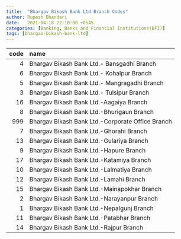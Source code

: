 ```yaml
---
title:  "Bhargav Bikash Bank Ltd Branch Codes"
author: Rupesh Bhandari
date:   2021-04-18 22:10:00 +0545
categories: [Banking, Banks and Financial Institutions(BFI)]
tags: [bhargav-bikash-bank-ltd]
---
```


|   code | name                                             |
|-------:|:-------------------------------------------------|
|      4 | Bhargav Bikash Bank Ltd.- Bansgadhi Branch       |
|      6 | Bhargav Bikash Bank Ltd.- Kohalpur Branch        |
|      5 | Bhargav Bikash Bank Ltd.- Mangragadhi Branch     |
|      3 | Bhargav Bikash Bank Ltd.- Tulsipur Branch        |
|     16 | Bhargav Bikash Bank Ltd.-Aagaiya Branch          |
|      8 | Bhargav Bikash Bank Ltd.-Bhurigaun Branch        |
|    999 | Bhargav Bikash Bank Ltd.-Corporate Office Branch |
|      7 | Bhargav Bikash Bank Ltd.-Ghorahi Branch          |
|     13 | Bhargav Bikash Bank Ltd.-Gulariya Branch         |
|      9 | Bhargav Bikash Bank Ltd.-Hapure Branch           |
|     17 | Bhargav Bikash Bank Ltd.-Katamiya Branch         |
|     10 | Bhargav Bikash Bank Ltd.-Lalmatiya Branch        |
|     12 | Bhargav Bikash Bank Ltd.-Lamahi Branch           |
|     15 | Bhargav Bikash Bank Ltd.-Mainapokhar Branch      |
|      2 | Bhargav Bikash Bank Ltd.-Narayanpur Branch       |
|      1 | Bhargav Bikash Bank Ltd.-Nepalgunj Branch        |
|     11 | Bhargav Bikash Bank Ltd.-Patabhar Branch         |
|     14 | Bhargav Bikash Bank Ltd.-Rajpur Branch           |